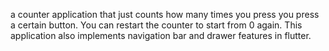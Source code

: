 a counter application that just counts how many times you press you press a certain button. You can restart the counter to start from 0 again. This application also implements navigation bar and drawer features in flutter.
